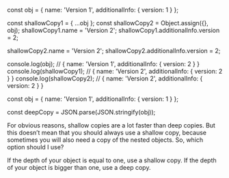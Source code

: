 <!-- Shallow copy -->
const obj = { name: 'Version 1', additionalInfo: { version: 1 } };

const shallowCopy1 = { ...obj };
const shallowCopy2 = Object.assign({}, obj);
shallowCopy1.name = 'Version 2';
shallowCopy1.additionalInfo.version = 2;

shallowCopy2.name = 'Version 2';
shallowCopy2.additionalInfo.version = 2;

console.log(obj); // { name: 'Version 1', additionalInfo: { version: 2 } }
console.log(shallowCopy1); // { name: 'Version 2', additionalInfo: { version: 2 } }
console.log(shallowCopy2); // { name: 'Version 2', additionalInfo: { version: 2 } }

<!-- Deep copy -->
const obj = { name: 'Version 1', additionalInfo: { version: 1 } };

const deepCopy = JSON.parse(JSON.stringify(obj));


<!-- Performance -->
For obvious reasons, shallow copies are a lot faster than deep copies. But this doesn’t mean that you should always use a shallow copy, because sometimes you will also need a copy of the nested objects. So, which option should I use?

If the depth of your object is equal to one, use a shallow copy.
If the depth of your object is bigger than one, use a deep copy.